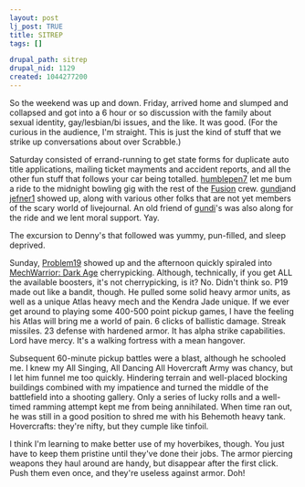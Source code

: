 ```yaml
--- 
layout: post
lj_post: TRUE
title: SITREP
tags: []

drupal_path: sitrep
drupal_nid: 1129
created: 1044277200
---
```

So the weekend was up and down. Friday, arrived home and slumped and collapsed and got into a 6 hour or so discussion with the family about sexual identity, gay/lesbian/bi issues, and the like. It was good. (For the curious in the audience, I'm straight. This is just the kind of stuff that we strike up conversations about over Scrabble.)

Saturday consisted of errand-running to get state forms for duplicate auto title applications, mailing ticket mayments and accident reports, and all the other fun stuff that follows your car being totalled. <a href="http://humblepen7.livejournal.com">humblepen7</a> let me bum a ride to the midnight bowling gig with the rest of the <a href="http://www.fusioncentral.net" target="_blank">Fusion</a> crew. <a href="http://gundi.livejournal.com">gundi</a>and <a href="http://jefner1.livejournal.com">jefner1</a> showed up, along with various other folks that are not yet members of the scary world of livejournal. An old friend of <a href="http://gundi.livejournal.com">gundi</a>'s was also along for the ride and we lent moral support. Yay.

The excursion to Denny's that followed was yummy, pun-filled, and sleep deprived.

Sunday, <a href="http://www.cekta.com/M242" target="_blank">Problem19</a> showed up and the afternoon quickly spiraled into <a href="http://www.wizkidsgames.com" target="_blank">MechWarrior: Dark Age</a> cherrypicking. Although, technically, if you get ALL the available boosters, it's not cherrypicking, is it? No. Didn't think so. P19 made out like a bandit, though. He pulled some solid heavy armor units, as well as a unique Atlas heavy mech and the Kendra Jade unique. If we ever get around to playing some 400-500 point pickup games, I have the feeling his Atlas will bring me a world of pain. 6 clicks of ballistic damage. Streak missiles. 23 defense with hardened armor. It has alpha strike capabilities. Lord have mercy. It's a walking fortress with a mean hangover.

Subsequent 60-minute pickup battles were a blast, although he schooled me. I knew my All Singing, All Dancing All Hovercraft Army was chancy, but I let him funnel me too quickly. Hindering terrain and well-placed blocking buildings combined with my impatience and turned the middle of the battlefield into a shooting gallery. Only a series of lucky rolls and a well-timed ramming attempt kept me from being annihilated. When time ran out, he was still in a good position to shred me with his Behemoth heavy tank. Hovercrafts: they're nifty, but they cumple like tinfoil.

I think I'm learning to make better use of my hoverbikes, though. You just have to keep them pristine until they've done their jobs. The armor piercing weapons they haul around are handy, but disappear after the first click. Push them even once, and they're useless against armor. Doh!
